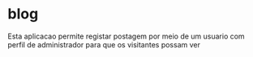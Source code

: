 # blog
Esta aplicacao permite registar postagem por meio de um usuario com perfil de administrador para que os visitantes possam ver
